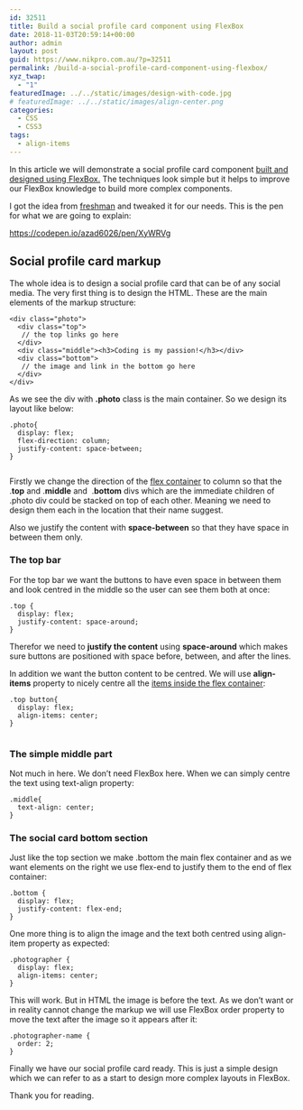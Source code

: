 ```yaml
---
id: 32511
title: Build a social profile card component using FlexBox
date: 2018-11-03T20:59:14+00:00
author: admin
layout: post
guid: https://www.nikpro.com.au/?p=32511
permalink: /build-a-social-profile-card-component-using-flexbox/
xyz_twap:
  - "1"
featuredImage: ../../static/images/design-with-code.jpg
# featuredImage: ../../static/images/align-center.png
categories:
  - CSS
  - CSS3
tags:
  - align-items
---
```


In this article we will demonstrate a social profile card component [built and designed using FlexBox.](https://www.nikpro.com.au/a-felxbox-dice-as-an-example-of-different-flexbox-properties/) The techniques look simple but it helps to improve our FlexBox knowledge to build more complex components.

I got the idea from <a href="https://freshman.tech/flexbox/" target="_blank" rel="noreferrer noopener">freshman</a> and tweaked it for our needs. This is the pen for what we are going to explain:

https://codepen.io/azad6026/pen/XyWRVg

## Social profile card markup

The whole idea is to design a social profile card that can be of any social media. The very first thing is to design the HTML. These are the main elements of the markup structure:

```
<div class="photo">
  <div class="top">
   // the top links go here
  </div>
  <div class="middle"><h3>Coding is my passion!</h3></div>
  <div class="bottom">
   // the image and link in the bottom go here
  </div>
</div>
```

As we see the div with **.photo** class is the main container. So we design its layout like below:

```
.photo{
  display: flex;
  flex-direction: column;
  justify-content: space-between;
}
```

<figure class="wp-block-image">

<img class="wp-image-32513" src="https://www.nikpro.com.aujustify.png" alt="" srcset="https://testgatsby.localjustify.png 512w, https://testgatsby.localjustify-300x163.png 300w" sizes="(max-width: 512px) 100vw, 512px" /> </figure>

Firstly we change the direction of the [flex container](https://www.nikpro.com.au/create-a-simple-website-layout-using-flexbox/) to column so that the .**top** and .**middle** and  .**bottom** divs which are the immediate children of .photo div could be stacked on top of each other. Meaning we need to design them each in the location that their name suggest.

Also we justify the content with **space-between** so that they have space in between them only.

### The top bar

For the top bar we want the buttons to have even space in between them and look centred in the middle so the user can see them both at once:

```
.top {
  display: flex;
  justify-content: space-around;
}
```

Therefor we need to **justify the content** using **space-around** which makes sure buttons are positioned with space before, between, and after the lines.

In addition we want the button content to be centred. We will use **align-items** property to nicely centre all the [items inside the flex container](https://www.nikpro.com.au/flexbox-explained-in-a-simple-way-with-examples-part-2/):

```
.top button{
  display: flex;
  align-items: center;
}
```

<figure class="wp-block-image">

<img class="wp-image-32514" src="https://www.nikpro.com.aualign5.png" alt="" srcset="https://testgatsby.localalign5.png 687w, https://testgatsby.localalign5-300x104.png 300w" sizes="(max-width: 687px) 100vw, 687px" /> </figure>

### The simple middle part

Not much in here. We don&#8217;t need FlexBox here. When we can simply centre the text using text-align property:

```
.middle{
  text-align: center;
}
```

### The social card bottom section

Just like the top section we make .bottom the main flex container and as we want elements on the right we use flex-end to justify them to the end of flex container:

```
.bottom {
  display: flex;
  justify-content: flex-end;
}
```

One more thing is to align the image and the text both centred using align-item property as expected:

```
.photographer {
  display: flex;
  align-items: center;
}
```

This will work. But in HTML the image is before the text. As we don&#8217;t want or in reality cannot change the markup we will use FlexBox order property to move the text after the image so it appears after it:

```
.photographer-name {
  order: 2;
}
```

Finally we have our social profile card ready. This is just a simple design which we can refer to as a start to design more complex layouts in FlexBox.

Thank you for reading.
